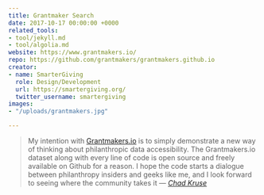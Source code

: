 ```yaml
---
title: Grantmaker Search
date: 2017-10-17 00:00:00 +0000
related_tools:
- tool/jekyll.md
- tool/algolia.md
website: https://www.grantmakers.io/
repo: https://github.com/grantmakers/grantmakers.github.io
creator:
- name: SmarterGiving
  role: Design/Development
  url: https://smartergiving.org/
  twitter_username: smartergiving
images:
- "/uploads/grantmakers.jpg"

---
```

> My intention with [Grantmakers.io](https://www.grantmakers.io/) is to simply
demonstrate a new way of thinking about philanthropic data accessibility. The
Grantmakers.io dataset along with every line of code is open source and freely
available on Github for a reason. I hope the code starts a dialogue between
philanthropy insiders and geeks like me, and I look forward to seeing where the
community takes it — <cite><a
href="https://medium.com/@chadkruser/building-grantmakers-io-d1f78326a0b5">Chad
Kruse</a></cite>
